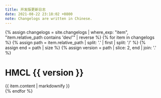 ```yaml
---
title: 开发版更新日志
date: 2021-08-22 23:18:02 +0800
note: Changelogs are written in Chinese.
---
```


{% assign changelogs = site.changelogs | where_exp: "item", "item.relative_path contains 'dev/'" | reverse %}
{% for item in changelogs %}
  {% assign path = item.relative_path |  split: '.' | first | split: '/' %}
  {% assign end = path | size %}
  {% assign version = path | slice: 2, end | join: '.' %}
  <h1 id="{% if forloop.index == 1 %}nowchange{% else %}HMCL-{{ version }}{% endif %}">HMCL {{ version }}</h1>
  <div>{{ item.content | markdownify }}</div>
{% endfor %}
